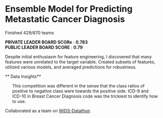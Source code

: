 # Ensemble Model for Predicting Metastatic Cancer Diagnosis

Finished 429/670 teams 

**PRIVATE LEADER BOARD SCORe** : **0.783**   <br>
**PUBLIC LEADER BOARD SCORE** : **0.79**

 Despite initial enthusiasm for feature engineering, I discovered that many features were unrelated to the target variable. Created subsets of features, utilized various models, and averaged predictions for robustness.

** Data Insights**
<ol>
This competition was different in the sense that the class ratios of positive to negative class were towards the positive side.
ICD-9 and ICD-10 in Breast Cancer Diagnosis code was the trickiest to identify how to use.
</ol>


Collaborated as a team on [WiDS-Datathon](https://github.com/orgs/WiDS-Datathon/repositories)

